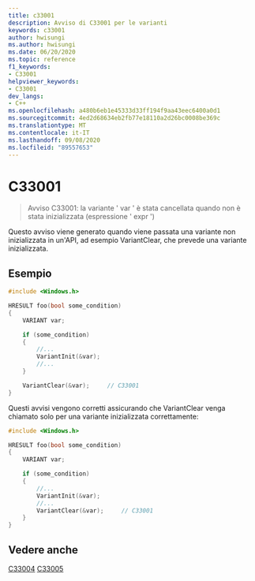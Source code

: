 ```yaml
---
title: c33001
description: Avviso di C33001 per le varianti
keywords: c33001
author: hwisungi
ms.author: hwisungi
ms.date: 06/20/2020
ms.topic: reference
f1_keywords:
- C33001
helpviewer_keywords:
- C33001
dev_langs:
- C++
ms.openlocfilehash: a480b6eb1e45333d33ff194f9aa43eec6400a0d1
ms.sourcegitcommit: 4ed2d68634eb2fb77e18110a2d26bc0008be369c
ms.translationtype: MT
ms.contentlocale: it-IT
ms.lasthandoff: 09/08/2020
ms.locfileid: "89557653"
---
```

# <a name="c33001"></a>C33001

> Avviso C33001: la variante ' var ' è stata cancellata quando non è stata inizializzata (espressione ' expr ')

Questo avviso viene generato quando viene passata una variante non inizializzata in un'API, ad esempio VariantClear, che prevede una variante inizializzata.

## <a name="example"></a>Esempio

```cpp
#include <Windows.h>

HRESULT foo(bool some_condition)
{
    VARIANT var;

    if (some_condition)
    {
        //...
        VariantInit(&var);
        //...
    }

    VariantClear(&var);     // C33001
}
```

Questi avvisi vengono corretti assicurando che VariantClear venga chiamato solo per una variante inizializzata correttamente:
```cpp
#include <Windows.h>

HRESULT foo(bool some_condition)
{
    VARIANT var;

    if (some_condition)
    {
        //...
        VariantInit(&var);
        //...
        VariantClear(&var);     // C33001
    }
}
```
## <a name="see-also"></a>Vedere anche

[C33004](/cpp/code-quality/c33004) 
 [C33005](/cpp/code-quality/c33005)

